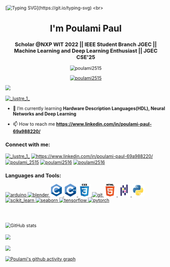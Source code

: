 [![Typing SVG](https://readme-typing-svg.herokuapp.com?font=Serif&color=%230DDF88&size=30&center=true&vCenter=true&multiline=true&width=1000&height=250&lines=Hey+there!+👋;Welcome+to+my+profile!;I+am+a+pre-final+year+undergrad;pursuing+B.Tech+in;Computer+Science+and+Engineering;from+JGEC.;)](https://git.io/typing-svg)
<br>

<h1 align="center">I'm Poulami Paul</h1>
<h3 align="center">Scholar @NXP WIT 2022 || IEEE Student Branch JGEC || Machine Learning and Deep Learning Enthusiast || JGEC CSE'25</h3>


<p align="center"> <img src="https://komarev.com/ghpvc/?username=poulami2515&label=Profile%20views&color=0e75b6&style=flat" alt="poulami2515" /> </p>

<p align="center"> <a href="https://github.com/ryo-ma/github-profile-trophy"><img src="https://github-profile-trophy.vercel.app/?username=poulami2515" alt="poulami2515" /></a> </p>

<p align="centre"> <img src="https://github.com/Riya-Panhotra/Riya-Panhotra/blob/main/image/Developer.gif?raw=true" width="800px"> </p>

<p align="left"> <a href="https://twitter.com/_lustre_1_" target="blank"><img src="https://img.shields.io/twitter/follow/_lustre_1_?logo=twitter&style=for-the-badge" alt="_lustre_1_" /></a> </p>


- 🌱 I’m currently learning **Hardware Description Languages(HDL), Neural Networks and Deep Learning**

- 📫 How to reach me **https://www.linkedin.com/in/poulami-paul-69a988220/**

<h3 align="left">Connect with me:</h3>
<p align="left">
<a href="https://twitter.com/_lustre_1_" target="blank"><img align="center" src="https://raw.githubusercontent.com/rahuldkjain/github-profile-readme-generator/master/src/images/icons/Social/twitter.svg" alt="_lustre_1_" height="30" width="40" /></a>
<a href="https://www.linkedin.com/in/poulami-paul-69a988220/" target="blank"><img align="center" src="https://raw.githubusercontent.com/rahuldkjain/github-profile-readme-generator/master/src/images/icons/Social/linked-in-alt.svg" alt="https://www.linkedin.com/in/poulami-paul-69a988220/" height="30" width="40" /></a>
<a href="https://www.codechef.com/users/poulami_2515" target="blank"><img align="center" src="https://cdn.jsdelivr.net/npm/simple-icons@3.1.0/icons/codechef.svg" alt="poulami_2515" height="30" width="40" /></a>
<a href="https://www.kaggle.com/poulami2516" target="blank"><img align="center" src="https://raw.githubusercontent.com/rahuldkjain/github-profile-readme-generator/master/src/images/icons/Social/kaggle.svg" alt="poulami2516" height="30" width="40" /></a>
<a href="https://codeforces.com/profile/poulami2516" target="blank"><img align="center" src="https://raw.githubusercontent.com/rahuldkjain/github-profile-readme-generator/master/src/images/icons/Social/codeforces.svg" alt="poulami2516" height="30" width="40" /></a>
</p>

<h3 align="left">Languages and Tools:</h3>

<p align="left"> <a href="https://www.arduino.cc/" target="_blank" rel="noreferrer"> <img src="https://cdn.worldvectorlogo.com/logos/arduino-1.svg" alt="arduino" width="40" height="40"/> </a> <a href="https://www.blender.org/" target="_blank" rel="noreferrer"> <img src="https://download.blender.org/branding/community/blender_community_badge_white.svg" alt="blender" width="40" height="40"/> </a> <a href="https://www.cprogramming.com/" target="_blank" rel="noreferrer"> <img src="https://raw.githubusercontent.com/devicons/devicon/master/icons/c/c-original.svg" alt="c" width="40" height="40"/> </a> <a href="https://www.w3schools.com/cpp/" target="_blank" rel="noreferrer"> <img src="https://raw.githubusercontent.com/devicons/devicon/master/icons/cplusplus/cplusplus-original.svg" alt="cplusplus" width="40" height="40"/> </a> <a href="https://www.w3schools.com/css/" target="_blank" rel="noreferrer"> <img src="https://raw.githubusercontent.com/devicons/devicon/master/icons/css3/css3-original-wordmark.svg" alt="css3" width="40" height="40"/> </a> <a href="https://git-scm.com/" target="_blank" rel="noreferrer"> <img src="https://www.vectorlogo.zone/logos/git-scm/git-scm-icon.svg" alt="git" width="40" height="40"/> </a> <a href="https://www.w3.org/html/" target="_blank" rel="noreferrer"> <img src="https://raw.githubusercontent.com/devicons/devicon/master/icons/html5/html5-original-wordmark.svg" alt="html5" width="40" height="40"/> </a> <a href="https://pandas.pydata.org/" target="_blank" rel="noreferrer"> <img src="https://raw.githubusercontent.com/devicons/devicon/2ae2a900d2f041da66e950e4d48052658d850630/icons/pandas/pandas-original.svg" alt="pandas" width="40" height="40"/> </a> <a href="https://www.python.org" target="_blank" rel="noreferrer"> <img src="https://raw.githubusercontent.com/devicons/devicon/master/icons/python/python-original.svg" alt="python" width="40" height="40"/> </a> <a href="https://scikit-learn.org/" target="_blank" rel="noreferrer"> <img src="https://upload.wikimedia.org/wikipedia/commons/0/05/Scikit_learn_logo_small.svg" alt="scikit_learn" width="40" height="40"/> </a> <a href="https://seaborn.pydata.org/" target="_blank" rel="noreferrer"> <img src="https://seaborn.pydata.org/_images/logo-mark-lightbg.svg" alt="seaborn" width="40" height="40"/> </a> 
<a href="https://www.tensorflow.org" target="_blank" rel="noreferrer"> <img src="https://www.vectorlogo.zone/logos/tensorflow/tensorflow-icon.svg" alt="tensorflow" width="40" height="40"/> </a>
<a href="https://pytorch.org/" target="_blank" rel="noreferrer"> <img src="https://www.vectorlogo.zone/logos/pytorch/pytorch-icon.svg" alt="pytorch" width="40" height="40"/> </a>
</p>


<br><br>

![GitHub stats](https://github-readme-stats.vercel.app/api?username=Poulami2515&show_icons=true&theme=tokyonight)
<br><br>
<img align="center" src ="https://github-readme-streak-stats.herokuapp.com?user=Poulami2515&theme=tokyonight&hide_border=false&background=FFFFFF00">
<br><br>
<a href="https://github-readme-stats.vercel.app/api/top-langs/?username=Poulami2515&langs_count=10&theme=tokyonight&layout=compact">
  <img align="center" src="https://github-readme-stats.vercel.app/api/top-langs/?username=Poulami2515&langs_count=10&theme=tokyonight&layout=compact" />
</a>
<br><br>
<a href="https://github.com/ashutosh00710/github-readme-activity-graph">
  <img align="mid" alt="Poulami's github activity graph" src="https://activity-graph.herokuapp.com/graph?username=Poulami2515&theme=gotham&line=0ddf88&point=7bedbe&area=true" />
</a>



